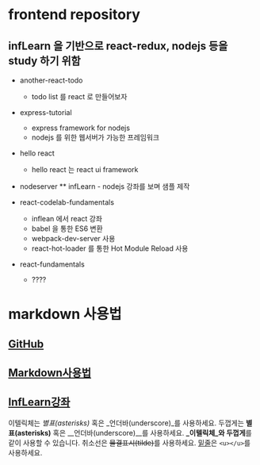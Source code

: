 # frontend repository 
## infLearn 을 기반으로 react-redux, nodejs 등을 study 하기 위함   

* another-react-todo
  - todo list 를 react 로 만들어보자 
  
* express-tutorial 
  - express framework for nodejs 
  - nodejs 를 위한 웹서버가 가능한 프레임워크
   
* hello react 
  - hello react 는 react ui framework 
  
* nodeserver
  ** infLearn - nodejs 강좌를 보며 샘플 제작 

* react-codelab-fundamentals	
  - inflean 에서 react 강좌 
  - babel 을 통한 ES6 변환
  - webpack-dev-server 사용
  - react-hot-loader 를 통한 Hot Module Reload 사용

* react-fundamentals
  - ???? 

# markdown 사용법
[GitHub](http://www.github.com) 
-------------------------------
[Markdown사용법](https://gist.github.com/ihoneymon/652be052a0727ad59601)
-------------------------------
[InfLearn강좌](http://inflearn.com)
-------------------------------

이텔릭체는 *별표(asterisks)* 혹은 _언더바(underscore)_를 사용하세요.
두껍게는 **별표(asterisks)** 혹은 __언더바(underscore)__를 사용하세요.
**_이텔릭체_와 두껍게**를 같이 사용할 수 있습니다.
취소선은 ~~물결표시(tilde)~~를 사용하세요.
<u>밑줄</u>은 `<u></u>`를 사용하세요.
